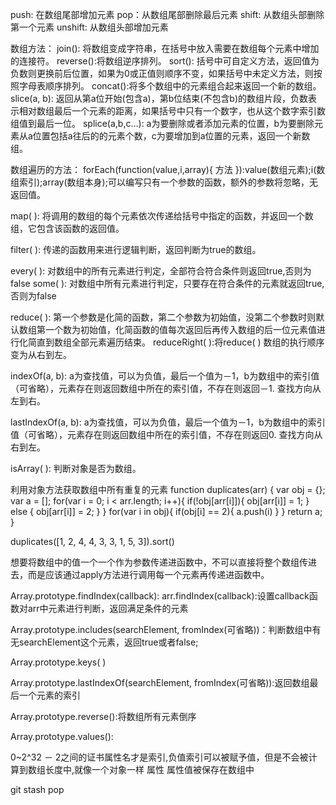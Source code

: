 push: 在数组尾部增加元素
pop：从数组尾部删除最后元素
shift: 从数组头部删除第一个元素
unshift: 从数组头部增加元素

数组方法：
join(): 将数组变成字符串，在括号中放入需要在数组每个元素中增加的连接符。
reverse():将数组逆序排列。
sort(): 括号中可自定义方法，返回值为负数则更换前后位置，如果为0或正值则顺序不变，如果括号中未定义方法，则按照字母表顺序排列。
concat():将多个数组中的元素组合起来返回一个新的数组。
slice(a, b): 返回从第a位开始(包含a)，第b位结束(不包含b)的数组片段，负数表示相对数组最后一个元素的距离，如果括号中只有一个数字，也从这个数字索引数组值到最后一位。
splice(a,b,c…): a为要删除或者添加元素的位置，b为要删除元素从a位置包括a往后的的元素个数，c为要增加到a位置的元素，返回一个新数组。


数组遍历的方法：
forEach(function(value,i,array){ 方法 }):value(数组元素);i(数组索引);array(数组本身);可以编写只有一个参数的函数，额外的参数将忽略，无返回值。

map( ): 将调用的数组的每个元素依次传递给括号中指定的函数，并返回一个数组，它包含该函数的返回值。

filter( ): 传递的函数用来进行逻辑判断，返回判断为true的数组。

every( ): 对数组中的所有元素进行判定，全部符合符合条件则返回true,否则为false
some( ): 对数组中所有元素进行判定，只要存在符合条件的元素就返回true,否则为false

reduce( ): 第一个参数是化简的函数，第二个参数为初始值，没第二个参数时则默认数组第一个数为初始值，化简函数的值每次返回后再传入数组的后一位元素值进行化简直到数组全部元素遍历结束。
reduceRight( ):将reduce( ) 数组的执行顺序变为从右到左。

indexOf(a, b): a为查找值，可以为负值，最后一个值为－1，b为数组中的索引值（可省略），元素存在则返回数组中所在的索引值，不存在则返回－1. 查找方向从左到右。

lastIndexOf(a, b): a为查找值，可以为负值，最后一个值为－1，b为数组中的索引值（可省略），元素存在则返回数组中所在的索引值，不存在则返回0. 查找方向从右到左。

isArray( ): 判断对象是否为数组。



利用对象方法获取数组中所有重复的元素
function duplicates(arr) {
  var obj = {};
  var a = [];
  for(var i = 0; i < arr.length; i++){
      if(!obj[arr[i]]){
          obj[arr[i]] = 1;
      } else {
          obj[arr[i]] = 2;
      }
  }
  for(var i in obj){
      if(obj[i] == 2){
          a.push(i)
      }
  }
  return a;
}



duplicates([1, 2, 4, 4, 3, 3, 1, 5, 3]).sort()


想要将数组中的值一个一个作为参数传递进函数中，不可以直接将整个数组传进去，而是应该通过apply方法进行调用每一个元素再传递进函数中。




Array.prototype.findIndex(callback):  arr.findIndex(callback):设置callback函数对arr中元素进行判断，返回满足条件的元素

Array.prototype.includes(searchElement, fromIndex(可省略))：判断数组中有无searchElement这个元素，返回true或者false;

Array.prototype.keys( )

Array.prototype.lastIndexOf(searchElement, fromIndex(可省略)):返回数组最后一个元素的索引

Array.prototype.reverse():将数组所有元素倒序

Array.prototype.values():


0~2^32 － 2之间的证书属性名才是索引,负值索引可以被赋予值，但是不会被计算到数组长度中,就像一个对象一样 属性  属性值被保存在数组中



git stash pop
